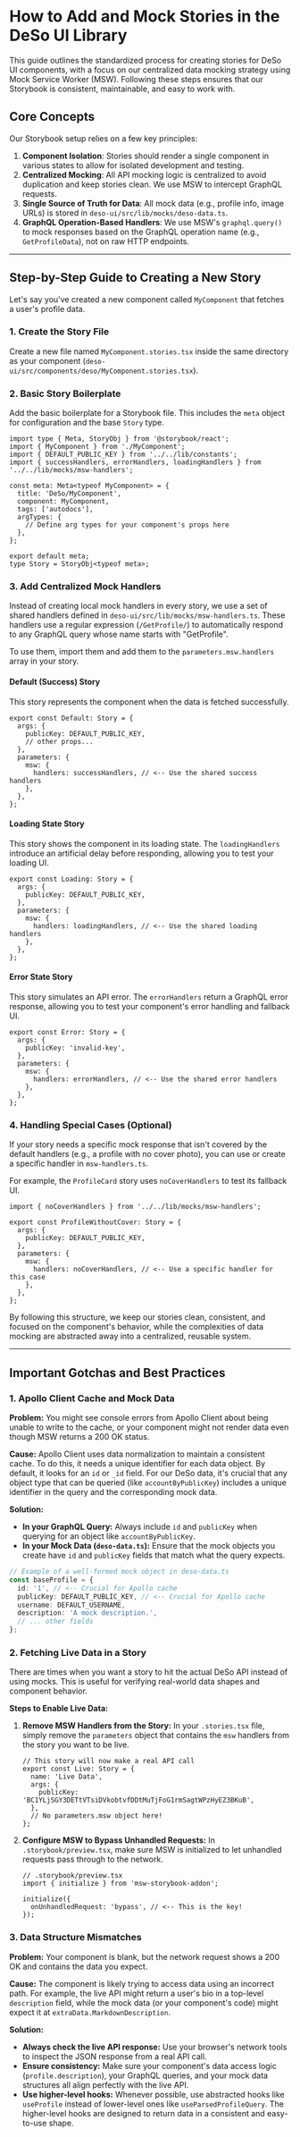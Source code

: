 # How to Add and Mock Stories in the DeSo UI Library

This guide outlines the standardized process for creating stories for DeSo UI components, with a focus on our centralized data mocking strategy using Mock Service Worker (MSW). Following these steps ensures that our Storybook is consistent, maintainable, and easy to work with.

## Core Concepts

Our Storybook setup relies on a few key principles:

1.  **Component Isolation**: Stories should render a single component in various states to allow for isolated development and testing.
2.  **Centralized Mocking**: All API mocking logic is centralized to avoid duplication and keep stories clean. We use MSW to intercept GraphQL requests.
3.  **Single Source of Truth for Data**: All mock data (e.g., profile info, image URLs) is stored in `deso-ui/src/lib/mocks/deso-data.ts`.
4.  **GraphQL Operation-Based Handlers**: We use MSW's `graphql.query()` to mock responses based on the GraphQL operation name (e.g., `GetProfileData`), not on raw HTTP endpoints.

---

## Step-by-Step Guide to Creating a New Story

Let's say you've created a new component called `MyComponent` that fetches a user's profile data.

### 1. Create the Story File

Create a new file named `MyComponent.stories.tsx` inside the same directory as your component (`deso-ui/src/components/deso/MyComponent.stories.tsx`).

### 2. Basic Story Boilerplate

Add the basic boilerplate for a Storybook file. This includes the `meta` object for configuration and the base `Story` type.

```tsx
import type { Meta, StoryObj } from '@storybook/react';
import { MyComponent } from './MyComponent';
import { DEFAULT_PUBLIC_KEY } from '../../lib/constants';
import { successHandlers, errorHandlers, loadingHandlers } from '../../lib/mocks/msw-handlers';

const meta: Meta<typeof MyComponent> = {
  title: 'DeSo/MyComponent',
  component: MyComponent,
  tags: ['autodocs'],
  argTypes: {
    // Define arg types for your component's props here
  },
};

export default meta;
type Story = StoryObj<typeof meta>;
```

### 3. Add Centralized Mock Handlers

Instead of creating local mock handlers in every story, we use a set of shared handlers defined in `deso-ui/src/lib/mocks/msw-handlers.ts`. These handlers use a regular expression (`/GetProfile/`) to automatically respond to any GraphQL query whose name starts with "GetProfile".

To use them, import them and add them to the `parameters.msw.handlers` array in your story.

#### Default (Success) Story

This story represents the component when the data is fetched successfully.

```tsx
export const Default: Story = {
  args: {
    publicKey: DEFAULT_PUBLIC_KEY,
    // other props...
  },
  parameters: {
    msw: {
      handlers: successHandlers, // <-- Use the shared success handlers
    },
  },
};
```

#### Loading State Story

This story shows the component in its loading state. The `loadingHandlers` introduce an artificial delay before responding, allowing you to test your loading UI.

```tsx
export const Loading: Story = {
  args: {
    publicKey: DEFAULT_PUBLIC_KEY,
  },
  parameters: {
    msw: {
      handlers: loadingHandlers, // <-- Use the shared loading handlers
    },
  },
};
```

#### Error State Story

This story simulates an API error. The `errorHandlers` return a GraphQL error response, allowing you to test your component's error handling and fallback UI.

```tsx
export const Error: Story = {
  args: {
    publicKey: 'invalid-key',
  },
  parameters: {
    msw: {
      handlers: errorHandlers, // <-- Use the shared error handlers
    },
  },
};
```

### 4. Handling Special Cases (Optional)

If your story needs a specific mock response that isn't covered by the default handlers (e.g., a profile with no cover photo), you can use or create a specific handler in `msw-handlers.ts`.

For example, the `ProfileCard` story uses `noCoverHandlers` to test its fallback UI.

```tsx
import { noCoverHandlers } from '../../lib/mocks/msw-handlers';

export const ProfileWithoutCover: Story = {
  args: {
    publicKey: DEFAULT_PUBLIC_KEY,
  },
  parameters: {
    msw: {
      handlers: noCoverHandlers, // <-- Use a specific handler for this case
    },
  },
};
```

By following this structure, we keep our stories clean, consistent, and focused on the component's behavior, while the complexities of data mocking are abstracted away into a centralized, reusable system.

---

## Important Gotchas and Best Practices

### 1. Apollo Client Cache and Mock Data

**Problem:** You might see console errors from Apollo Client about being unable to write to the cache, or your component might not render data even though MSW returns a 200 OK status.

**Cause:** Apollo Client uses data normalization to maintain a consistent cache. To do this, it needs a unique identifier for each data object. By default, it looks for an `id` or `_id` field. For our DeSo data, it's crucial that any object type that can be queried (like `accountByPublicKey`) includes a unique identifier in the query and the corresponding mock data.

**Solution:**

*   **In your GraphQL Query:** Always include `id` and `publicKey` when querying for an object like `accountByPublicKey`.
*   **In your Mock Data (`deso-data.ts`):** Ensure that the mock objects you create have `id` and `publicKey` fields that match what the query expects.

```ts
// Example of a well-formed mock object in deso-data.ts
const baseProfile = {
  id: '1', // <-- Crucial for Apollo cache
  publicKey: DEFAULT_PUBLIC_KEY, // <-- Crucial for Apollo cache
  username: DEFAULT_USERNAME,
  description: 'A mock description.',
  // ... other fields
};
```

### 2. Fetching Live Data in a Story

There are times when you want a story to hit the actual DeSo API instead of using mocks. This is useful for verifying real-world data shapes and component behavior.

**Steps to Enable Live Data:**

1.  **Remove MSW Handlers from the Story:** In your `.stories.tsx` file, simply remove the `parameters` object that contains the `msw` handlers from the story you want to be live.

    ```tsx
    // This story will now make a real API call
    export const Live: Story = {
      name: 'Live Data',
      args: {
        publicKey: 'BC1YLjSGY3DETtVTsiDVkobtvfDDtMuTjFoG1rmSagtWPzHyEZ3BKuB',
      },
      // No parameters.msw object here!
    };
    ```

2.  **Configure MSW to Bypass Unhandled Requests:** In `.storybook/preview.tsx`, make sure MSW is initialized to let unhandled requests pass through to the network.

    ```tsx
    // .storybook/preview.tsx
    import { initialize } from 'msw-storybook-addon';

    initialize({
      onUnhandledRequest: 'bypass', // <-- This is the key!
    });
    ```

### 3. Data Structure Mismatches

**Problem:** Your component is blank, but the network request shows a 200 OK and contains the data you expect.

**Cause:** The component is likely trying to access data using an incorrect path. For example, the live API might return a user's bio in a top-level `description` field, while the mock data (or your component's code) might expect it at `extraData.MarkdownDescription`.

**Solution:**

*   **Always check the live API response:** Use your browser's network tools to inspect the JSON response from a real API call.
*   **Ensure consistency:** Make sure your component's data access logic (`profile.description`), your GraphQL queries, and your mock data structures all align perfectly with the live API.
*   **Use higher-level hooks:** Whenever possible, use abstracted hooks like `useProfile` instead of lower-level ones like `useParsedProfileQuery`. The higher-level hooks are designed to return data in a consistent and easy-to-use shape. 